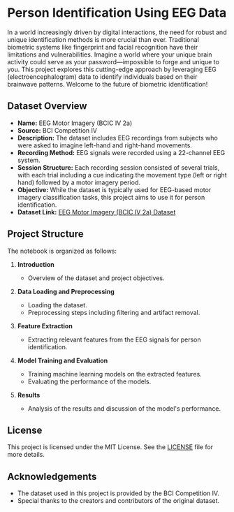 # Person Identification Using EEG Data

In a world increasingly driven by digital interactions, the need for robust and unique identification methods is more crucial than ever. Traditional biometric systems like fingerprint and facial recognition have their limitations and vulnerabilities. Imagine a world where your unique brain activity could serve as your password—impossible to forge and unique to you. This project explores this cutting-edge approach by leveraging EEG (electroencephalogram) data to identify individuals based on their brainwave patterns. Welcome to the future of biometric identification!

## Dataset Overview

- **Name:** EEG Motor Imagery (BCIC IV 2a)
- **Source:** BCI Competition IV
- **Description:** The dataset includes EEG recordings from subjects who were asked to imagine left-hand and right-hand movements.
- **Recording Method:** EEG signals were recorded using a 22-channel EEG system.
- **Session Structure:** Each recording session consisted of several trials, with each trial including a cue indicating the movement type (left or right hand) followed by a motor imagery period.
- **Objective:** While the dataset is typically used for EEG-based motor imagery classification tasks, this project aims to use it for person identification.
- **Dataset Link:** [EEG Motor Imagery (BCIC IV 2a) Dataset](https://www.kaggle.com/datasets/aymanmostafa11/eeg-motor-imagery-bciciv-2a)

## Project Structure

The notebook is organized as follows:

1. **Introduction**
   - Overview of the dataset and project objectives.

2. **Data Loading and Preprocessing**
   - Loading the dataset.
   - Preprocessing steps including filtering and artifact removal.

3. **Feature Extraction**
   - Extracting relevant features from the EEG signals for person identification.

4. **Model Training and Evaluation**
   - Training machine learning models on the extracted features.
   - Evaluating the performance of the models.

5. **Results**
   - Analysis of the results and discussion of the model's performance.

## License

This project is licensed under the MIT License. See the [LICENSE](LICENSE) file for more details.

## Acknowledgements

- The dataset used in this project is provided by the BCI Competition IV.
- Special thanks to the creators and contributors of the original dataset.
